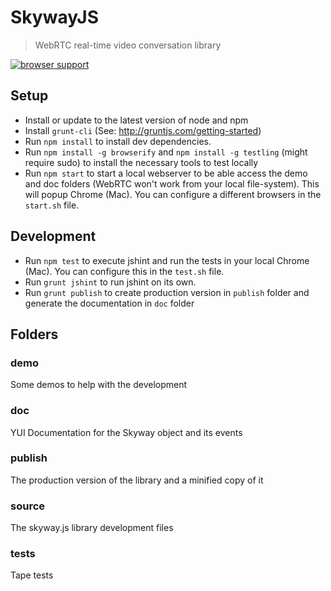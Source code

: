 # SkywayJS

> WebRTC real-time video conversation library

[![browser support](https://ci.testling.com/TemasysCommunications/SkywayJS.png)
](https://ci.testling.com/TemasysCommunications/SkywayJS)

## Setup

- Install or update to the latest version of node and npm
- Install `grunt-cli` (See: http://gruntjs.com/getting-started)
- Run `npm install` to install dev dependencies.
- Run `npm install -g browserify` and `npm install -g testling` (might require sudo) to install the necessary tools to test locally
- Run `npm start` to start a local webserver to be able access the demo and doc folders (WebRTC won't work from your local file-system). This will popup Chrome (Mac). You can configure a different browsers in the `start.sh` file.

## Development

- Run `npm test` to execute jshint and run the tests in your local Chrome (Mac). You can configure this in the `test.sh` file.
- Run `grunt jshint` to run jshint on its own.
- Run `grunt publish` to create production version in `publish` folder and generate the documentation in `doc` folder

## Folders

### demo

Some demos to help with the development

### doc

YUI Documentation for the Skyway object and its events

### publish

The production version of the library and a minified copy of it

### source

The skyway.js library development files

### tests

Tape tests
